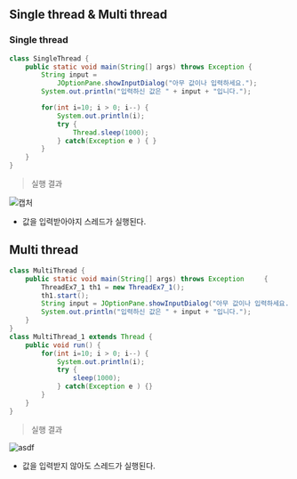 ## Single thread & Multi thread

### Single thread

```java
class SingleThread {
	public static void main(String[] args) throws Exception	{
		String input = 
			JOptionPane.showInputDialog("아무 값이나 입력하세요."); 
		System.out.println("입력하신 값은 " + input + "입니다.");

		for(int i=10; i > 0; i--) {
			System.out.println(i);
			try {
				Thread.sleep(1000);
			} catch(Exception e ) { }
		}
	}
}
```

> 실행 결과

![캡처](C:\Users\student\Desktop\캡처.PNG)

- 값을 입력받아야지 스레드가 실행된다.



## Multi thread

```java
class MultiThread {
	public static void main(String[] args) throws Exception 	{
		ThreadEx7_1 th1 = new ThreadEx7_1();
		th1.start();
		String input = JOptionPane.showInputDialog("아무 값이나 입력하세요."); 
		System.out.println("입력하신 값은 " + input + "입니다.");
	}
}
class MultiThread_1 extends Thread {
	public void run() {
		for(int i=10; i > 0; i--) {
			System.out.println(i);
			try {
				sleep(1000);
			} catch(Exception e ) {}
		}
	}
}
```

> 실행 결과

![asdf](C:\Users\student\Desktop\asdf.PNG)

- 값을 입력받지 않아도 스레드가 실행된다.

  